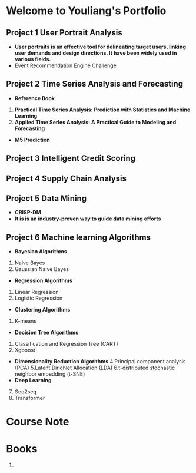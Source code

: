 # Welcome to Youliang's Portfolio


## Project 1 User Portrait Analysis
+ **User portraits is an effective tool for delineating target users, linking user demands and design directions. It  have been widely used in various fields.**
+ Event Recommendation Engine Challenge

## Project 2 Time Series Analysis and Forecasting
+ **Reference Book**
1. **Practical Time Series Analysis: Prediction with Statistics and Machine Learning**
2. **Applied Time Series Analysis: A Practical Guide to Modeling and Forecasting**

+ **M5 Prediction**

## Project 3 Intelligent Credit Scoring

## Project 4 Supply Chain Analysis

## Project 5 Data Mining 
+ **CRISP-DM**
+ **It is is an industry-proven way to guide data mining efforts**

## Project 6 Machine learning Algorithms
+ **Bayesian Algorithms**
1. Naive Bayes
2. Gaussian Naive Bayes
+ **Regression Algorithms**
1. Linear Regression
2. Logistic Regression
+ **Clustering Algorithms**
1. K-means
+ **Decision Tree Algorithms**
1. Classification and Regression Tree (CART)
2. Xgboost
+ **Dimensionality Reduction Algorithms**
4.Principal component analysis (PCA)
5.Latent Dirichlet Allocation (LDA)
6.t-distributed stochastic neighbor embedding (t-SNE)
+ **Deep Learning**
7. Seq2seq
8. Transformer 




# Course Note

# Books 
1.
